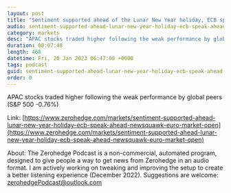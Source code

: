 ```yaml
---
layout: post
title: "Sentiment supported ahead of the Lunar New Year holiday, ECB speak ahead - Newsquawk Euro Market Open"
audio: sentiment-supported-ahead-lunar-new-year-holiday-ecb-speak-ahead-newsquawk-euro-market-open-0
category: markets
desc: "APAC stocks traded higher following the weak performance by global peers (S&amp;P 500 -0.76%)"
duration: 00:07:48
length: 468
datetime: Fri, 20 Jan 2023 06:47:00 +0000
tags: podcast
guid: sentiment-supported-ahead-lunar-new-year-holiday-ecb-speak-ahead-newsquawk-euro-market-open-0
order: 0
---
```

APAC stocks traded higher following the weak performance by global peers (S&amp;P 500 -0.76%)

Link: [https://www.zerohedge.com/markets/sentiment-supported-ahead-lunar-new-year-holiday-ecb-speak-ahead-newsquawk-euro-market-open](https://www.zerohedge.com/markets/sentiment-supported-ahead-lunar-new-year-holiday-ecb-speak-ahead-newsquawk-euro-market-open)

About: The Zerohedge Podcast is a non-commercial, automated program, designed to give people a way to get news from Zerohedge in an audio format.  I am actively working on tweaking and improving the setup to create a better listening experience (December 2022).  Suggestions are welcome: [zerohedgePodcast@outlook.com](mailto:zerohedgePodcast@outlook.com)